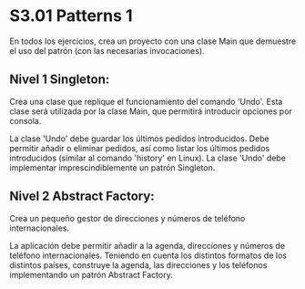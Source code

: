 
# S3.01 Patterns 1

En todos los ejercicios, crea un proyecto con una clase Main que demuestre el uso del patrón (con las necesarias invocaciones).

## Nivel 1 Singleton: 

Crea una clase que replique el funcionamiento del comando 'Undo'. Esta clase será utilizada por la clase Main, que permitirá introducir opciones por consola.

La clase 'Undo' debe guardar los últimos pedidos introducidos. Debe permitir añadir o eliminar pedidos, así como listar los últimos pedidos introducidos (similar al comando 'history' en Linux).
La clase 'Undo' debe implementar imprescindiblemente un patrón Singleton.

## Nivel 2 Abstract Factory:

Crea un pequeño gestor de direcciones y números de teléfono internacionales.

La aplicación debe permitir añadir a la agenda, direcciones y números de teléfono internacionales. Teniendo en cuenta los distintos formatos de los distintos países, construye la agenda, las direcciones y los teléfonos implementando un patrón Abstract Factory.





